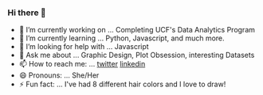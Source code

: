 ### Hi there 👋

- 🔭 I’m currently working on ... Completing UCF's Data Analytics Program
- 🌱 I’m currently learning ... Python, Javascript, and much more.
- 🤔 I’m looking for help with ... Javascript
- 💬 Ask me about ... Graphic Design, Plot Obsession, interesting Datasets
- 📫 How to reach me: ... [twitter](https://twitter.com/kittlekaboot) [linkedin](https://www.linkedin.com/in/katherine-manning-749148108/)
- 😄 Pronouns: ... She/Her
- ⚡ Fun fact: ... I've had 8 different hair colors and I love to draw!

